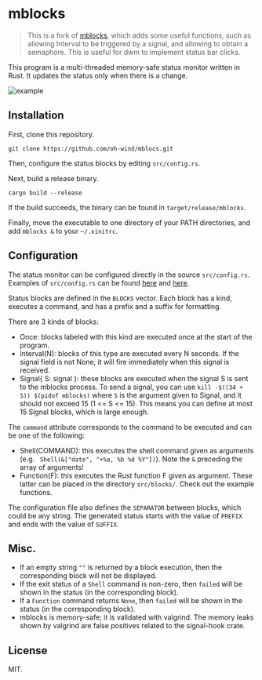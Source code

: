 # mblocks
> This is a fork of [mblocks](https://gitlab.com/mhdy/mblocks), which adds some useful functions, such as allowing Interval to be triggered by a signal, and allowing to obtain a semaphore. This is useful for dwm to implement status bar clicks.


This program is a multi-threaded memory-safe status monitor written in Rust.
It updates the status only when there is a change.

![example](./screenshots/screenshot_1.png) 

## Installation

First, clone this repository.
```
git clone https://github.com/oh-wind/mblocs.git
```

Then, configure the status blocks by editing `src/config.rs`.

Next, build a release binary.
```
cargo build --release
```

If the build succeeds, the binary can be found in `target/release/mblocks`.

Finally, move the executable to one directory of your PATH directories, and add `mblocks &` to your `~/.xinitrc`.

## Configuration

The status monitor can be configured directly in the source `src/config.rs`.
Examples of `src/config.rs` can be found [here](https://gitlab.com/mhdy/mblocks/-/blob/master/src/config.rs) and [here](https://gitlab.com/mhdy/mde/-/blob/master/mblocks/src/config.rs).

Status blocks are defined in the `BLOCKS` vector.
Each block has a kind, executes a command, and has a prefix and a suffix for formatting. 

There are 3 kinds of blocks:

- Once: blocks labeled with this kind are executed once at the start of the program.
- Interval(N): blocks of this type are executed every N seconds. If the signal field is not None, it will fire immediately when this signal is received.
- Signal{ S: signal }: these blocks are executed when the signal S is sent to the mblocks process. To send a signal, you can use `kill -$((34 + S)) $(pidof mblocks)` where `S` is the argument given to Signal, and it should not exceed 15 (1 <= S <= 15). This means you can define at most 15 Signal blocks, which is large enough.

The `command` attribute corresponds to the command to be executed and can be one of the following:

- Shell(COMMAND): this executes the shell command given as arguments (e.g. ` Shell(&["date", "+%a, %b %d %Y"])`). Note the `&` preceding the array of arguments!
- Function(F): this executes the Rust function F given as argument. These latter can be placed in the directory `src/blocks/`. Check out the example functions.

The configuration file also defines the `SEPARATOR` between blocks, which could be any string. The generated status starts with the value of `PREFIX` and ends with the value of `SUFFIX`.

## Misc.

- If an empty string `""` is returned by a block execution, then the corresponding block will not be displayed.
- If the exit status of a `Shell` command is non-zero, then `failed` will be shown in the status (in the corresponding block).
- If a `Function` command returns `None`, then `failed` will be shown in the status (in the corresponding block).
- mblocks is memory-safe; it is validated with valgrind. The memory leaks shown by valgrind are false positives related to the signal-hook crate.

## License

MIT.
